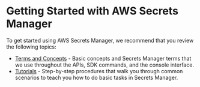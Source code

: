 # Getting Started with AWS Secrets Manager<a name="getting-started"></a>

To get started using AWS Secrets Manager, we recommend that you review the following topics:
+ [Terms and Concepts](terms-concepts.md) \- Basic concepts and Secrets Manager terms that we use throughout the APIs, SDK commands, and the console interface\.
+ [Tutorials](tutorials.md) \- Step\-by\-step procedures that walk you through common scenarios to teach you how to do basic tasks in Secrets Manager\.